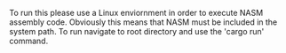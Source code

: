 To run this please use a Linux enviornment in order to execute NASM assembly code. Obviously this means that NASM must be included in the system path. To run navigate to root directory and use the 'cargo run' command.
